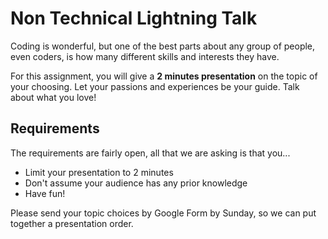 # Non Technical Lightning Talk

Coding is wonderful, but one of the best parts about any group of people, even coders, is how many different skills and interests they have.

For this assignment, you will give a **2 minutes presentation** on the topic of your choosing.  Let your passions and experiences be your guide.  Talk about what you love!

## Requirements

The requirements are fairly open, all that we are asking is that you...

- Limit your presentation to 2 minutes
- Don't assume your audience has any prior knowledge
- Have fun!

Please send your topic choices by Google Form by Sunday, so we can put together a presentation order.
